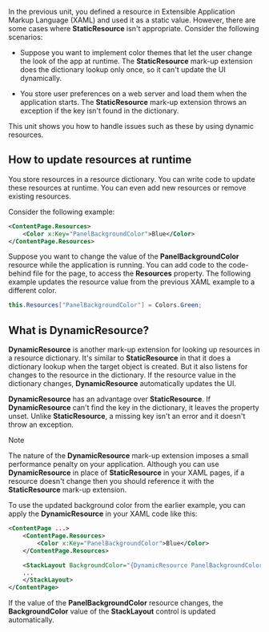 In the previous unit, you defined a resource in Extensible Application Markup Language (XAML) and used it as a static value. However, there are some cases where **StaticResource** isn't appropriate. Consider the following scenarios:

- Suppose you want to implement color themes that let the user change the look of the app at runtime. The **StaticResource** mark-up extension does the dictionary lookup only once, so it can't update the UI dynamically.

- You store user preferences on a web server and load them when the application starts. The **StaticResource** mark-up extension throws an exception if the key isn't found in the dictionary.

This unit shows you how to handle issues such as these by using dynamic resources.

## How to update resources at runtime

You store resources in a resource dictionary. You can write code to update these resources at runtime. You can even add new resources or remove existing resources.

Consider the following example:

```XML
<ContentPage.Resources>
    <Color x:Key="PanelBackgroundColor">Blue</Color>
</ContentPage.Resources>
```

Suppose you want to change the value of the **PanelBackgroundColor** resource while the application is running. You can add code to the code-behind file for the page, to access the **Resources** property. The following example updates the resource value from the previous XAML example to a different color.

```csharp
this.Resources["PanelBackgroundColor"] = Colors.Green;
```

## What is DynamicResource?

**DynamicResource** is another mark-up extension for looking up resources in a resource dictionary. It's similar to **StaticResource** in that it does a dictionary lookup when the target object is created. But it also listens for changes to the resource in the dictionary. If the resource value in the dictionary changes, **DynamicResource** automatically updates the UI.

**DynamicResource** has an advantage over **StaticResource**. If **DynamicResource** can't find the key in the dictionary, it leaves the property unset. Unlike **StaticResource**, a missing key isn't an error and it doesn't throw an exception.

> [!NOTE]
> The nature of the **DynamicResource** mark-up extension imposes a small performance penalty on your application. Although you can use **DynamicResource** in place of **StaticResource** in your XAML pages, if a resource doesn't change then you should reference it with the **StaticResource** mark-up extension.

To use the updated background color from the earlier example, you can apply the **DynamicResource** in your XAML code like this:

```XML
<ContentPage ...>
    <ContentPage.Resources>
        <Color x:Key="PanelBackgroundColor">Blue</Color>
    </ContentPage.Resources>

    <StackLayout BackgroundColor="{DynamicResource PanelBackgroundColor}">
    ...
    </StackLayout>
</ContentPage>
```

If the value of the **PanelBackgroundColor** resource changes, the **BackgroundColor** value of the **StackLayout** control is updated automatically.
